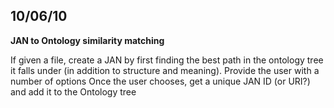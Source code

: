 ## 10/06/10 ##

**JAN to Ontology similarity matching**

If given a file, create a JAN by first finding the best path in the ontology tree it falls under (in addition to structure and meaning). Provide the user with a number of options
Once the user chooses, get a unique JAN ID (or URI?) and add it to the Ontology tree